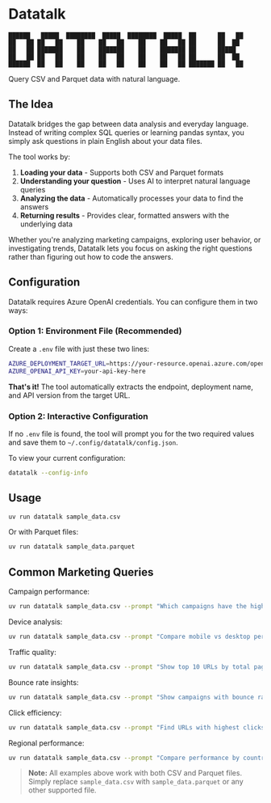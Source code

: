 # Datatalk

```text
██████   █████  ████████  █████  ████████  █████  ██      ██   ██ 
██   ██ ██   ██    ██    ██   ██    ██    ██   ██ ██      ██  ██  
██   ██ ███████    ██    ███████    ██    ███████ ██      █████   
██   ██ ██   ██    ██    ██   ██    ██    ██   ██ ██      ██  ██  
██████  ██   ██    ██    ██   ██    ██    ██   ██ ███████ ██   ██ 
```

Query CSV and Parquet data with natural language.

## The Idea

Datatalk bridges the gap between data analysis and everyday language. Instead of writing complex SQL queries or learning pandas syntax, you simply ask questions in plain English about your data files.

The tool works by:

1. **Loading your data** - Supports both CSV and Parquet formats
2. **Understanding your question** - Uses AI to interpret natural language queries
3. **Analyzing the data** - Automatically processes your data to find the answers
4. **Returning results** - Provides clear, formatted answers with the underlying data

Whether you're analyzing marketing campaigns, exploring user behavior, or investigating trends, Datatalk lets you focus on asking the right questions rather than figuring out how to code the answers.

## Configuration

Datatalk requires Azure OpenAI credentials. You can configure them in two ways:

### Option 1: Environment File (Recommended)

Create a `.env` file with just these two lines:

```bash
AZURE_DEPLOYMENT_TARGET_URL=https://your-resource.openai.azure.com/openai/deployments/gpt-4o/chat/completions?api-version=2024-12-01-preview
AZURE_OPENAI_API_KEY=your-api-key-here
```

**That's it!** The tool automatically extracts the endpoint, deployment name, and API version from the target URL.

### Option 2: Interactive Configuration

If no `.env` file is found, the tool will prompt you for the two required values and save them to `~/.config/datatalk/config.json`.

To view your current configuration:

```bash
datatalk --config-info
```

## Usage

```bash
uv run datatalk sample_data.csv
```

Or with Parquet files:

```bash
uv run datatalk sample_data.parquet
```

## Common Marketing Queries

Campaign performance:

```bash
uv run datatalk sample_data.csv --prompt "Which campaigns have the highest click-through rates?"
```

Device analysis:

```bash
uv run datatalk sample_data.csv --prompt "Compare mobile vs desktop performance"
```

Traffic quality:

```bash
uv run datatalk sample_data.csv --prompt "Show top 10 URLs by total pageviews"
```

Bounce rate insights:

```bash
uv run datatalk sample_data.csv --prompt "Show campaigns with bounce rates under 50% and their actual rates"
```

Click efficiency:

```bash
uv run datatalk sample_data.csv --prompt "Find URLs with highest clicks per session"
```

Regional performance:

```bash
uv run datatalk sample_data.csv --prompt "Compare performance by country based on URL patterns"
```

> **Note:** All examples above work with both CSV and Parquet files. Simply replace `sample_data.csv` with `sample_data.parquet` or any other supported file.
